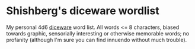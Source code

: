 # Shishberg's diceware wordlist

My personal 4d6 [diceware](https://en.wikipedia.org/wiki/Diceware) word list. All words <= 8 characters, biased towards graphic, sensorially interesting or otherwise memorable words; no profanity (although I'm sure you can find innuendo without much trouble).
